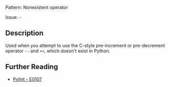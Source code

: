 Pattern: Nonexistent operator

Issue: -

## Description

Used when you attempt to use the C-style pre-increment or pre-decrement operator `--` and `++`, which doesn't exist in Python.

## Further Reading

* [Pylint - E0107](http://pylint-messages.wikidot.com/messages:e0107)
